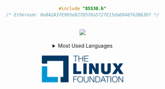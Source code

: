 
<div align="center">

```c
#include "85530.h"
/* Ethereum: 0xBA2A3fE995e827D578a572fE15daD948f62B63Df */
```
</div>
<br>
<div align="center">
<img src="https://github-readme-stats.vercel.app/api?username=855309"></img></div>
<br>
<div align="center">
<details>
<summary>Most Used Languages</summary>
<br>
<img src="https://github-readme-stats.vercel.app/api/top-langs?username=855309&show_icons=true&locale=en&layout=compact">
</details>
</div>
<br>
<div align="center">
<img src="lf.png" height="75">
</div>
<br>
<div align="center">
</div>
